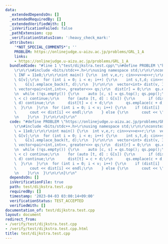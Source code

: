 ```yaml
---
data:
  _extendedDependsOn: []
  _extendedRequiredBy: []
  _extendedVerifiedWith: []
  _isVerificationFailed: false
  _pathExtension: cpp
  _verificationStatusIcon: ':heavy_check_mark:'
  attributes:
    '*NOT_SPECIAL_COMMENTS*': ''
    PROBLEM: https://onlinejudge.u-aizu.ac.jp/problems/GRL_1_A
    links:
    - https://onlinejudge.u-aizu.ac.jp/problems/GRL_1_A
  bundledCode: "#line 1 \"test/dijkstra.test.cpp\"\n#define PROBLEM \"https://onlinejudge.u-aizu.ac.jp/problems/GRL_1_A\"\
    \r\n\r\n#include <bits/stdc++.h>\r\nusing namespace std;\r\n\r\nconstexpr int\
    \ INF = 11e8;\r\n\r\nint main() {\r\n  int v,e,r; cin>>v>>e>>r;\r\n  vector<pair<int,int>>\
    \ G[v];\r\n  for (int i = 0; i < e; i++) {\r\n    int s,t,d; cin>>s>>t>>d;\r\n\
    \    G[s].emplace_back(t, d);\r\n  }\r\n\r\n  vector<int> dist(v, INF);\r\n  priority_queue<pair<int,int>,\
    \ vector<pair<int,int>>, greater<>> qs;\r\n  dist[r] = 0;\r\n  qs.emplace(0, r);\r\
    \n  while (!qs.empty()) {\r\n    auto [c, s] = qs.top(); qs.pop();\r\n    if (dist[s]\
    \ < c) continue;\r\n    for (auto [t, d] : G[s]) {\r\n      if (dist[t] <= c +\
    \ d) continue;\r\n      dist[t] = c + d;\r\n      qs.emplace(c + d, t);\r\n  \
    \  }\r\n  }\r\n  for (int i = 0; i < v; i++) {\r\n    if (dist[i] != INF) {\r\n\
    \      cout << dist[i] << endl;\r\n    } else {\r\n      cout << \"INF\" << endl;\r\
    \n    }\r\n  }\r\n\r\n}\r\n"
  code: "#define PROBLEM \"https://onlinejudge.u-aizu.ac.jp/problems/GRL_1_A\"\r\n\
    \r\n#include <bits/stdc++.h>\r\nusing namespace std;\r\n\r\nconstexpr int INF\
    \ = 11e8;\r\n\r\nint main() {\r\n  int v,e,r; cin>>v>>e>>r;\r\n  vector<pair<int,int>>\
    \ G[v];\r\n  for (int i = 0; i < e; i++) {\r\n    int s,t,d; cin>>s>>t>>d;\r\n\
    \    G[s].emplace_back(t, d);\r\n  }\r\n\r\n  vector<int> dist(v, INF);\r\n  priority_queue<pair<int,int>,\
    \ vector<pair<int,int>>, greater<>> qs;\r\n  dist[r] = 0;\r\n  qs.emplace(0, r);\r\
    \n  while (!qs.empty()) {\r\n    auto [c, s] = qs.top(); qs.pop();\r\n    if (dist[s]\
    \ < c) continue;\r\n    for (auto [t, d] : G[s]) {\r\n      if (dist[t] <= c +\
    \ d) continue;\r\n      dist[t] = c + d;\r\n      qs.emplace(c + d, t);\r\n  \
    \  }\r\n  }\r\n  for (int i = 0; i < v; i++) {\r\n    if (dist[i] != INF) {\r\n\
    \      cout << dist[i] << endl;\r\n    } else {\r\n      cout << \"INF\" << endl;\r\
    \n    }\r\n  }\r\n\r\n}\r\n"
  dependsOn: []
  isVerificationFile: true
  path: test/dijkstra.test.cpp
  requiredBy: []
  timestamp: '2023-04-03 03:00:14+09:00'
  verificationStatus: TEST_ACCEPTED
  verifiedWith: []
documentation_of: test/dijkstra.test.cpp
layout: document
redirect_from:
- /verify/test/dijkstra.test.cpp
- /verify/test/dijkstra.test.cpp.html
title: test/dijkstra.test.cpp
---
```

